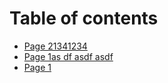 # Table of contents

* [Page 21341234](README.md)
* [Page 1as df asdf asdf](<README (2).md>)
* [Page 1](<README (1).md>)

